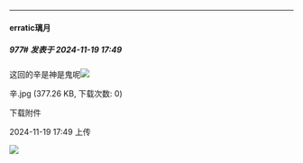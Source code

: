 ﻿
*****

####  erratic璃月  
##### 977#       发表于 2024-11-19 17:49

这回的辛是神是鬼呢<img src="https://static.saraba1st.com/image/smiley/face2017/067.png" referrerpolicy="no-referrer">

辛.jpg
(377.26 KB, 下载次数: 0)

下载附件

2024-11-19 17:49 上传

<img src="https://img.saraba1st.com/forum/202411/19/174912qqey1dyie5zz1wdz.jpg" referrerpolicy="no-referrer">

